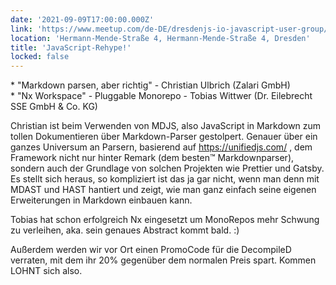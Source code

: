 ```yaml
---
date: '2021-09-09T17:00:00.000Z'
link: 'https://www.meetup.com/de-DE/dresdenjs-io-javascript-user-group/events/wwdfrqyccmbmb/'
location: 'Hermann-Mende-Straße 4, Hermann-Mende-Straße 4, Dresden'
title: 'JavaScript-Rehype!'
locked: false
---
```

\* "Markdown parsen, aber richtig" - Christian Ulbrich (Zalari GmbH)  
\* "Nx Workspace" - Pluggable Monorepo - Tobias Wittwer (Dr. Eilebrecht SSE GmbH & Co. KG)

Christian ist beim Verwenden von MDJS, also JavaScript in Markdown zum tollen Dokumentieren über Markdown-Parser gestolpert. Genauer über ein ganzes Universum an Parsern, basierend auf <https://unifiedjs.com/> , dem Framework nicht nur hinter Remark (dem besten™ Markdownparser), sondern auch der Grundlage von solchen Projekten wie Prettier und Gatsby. Es stellt sich heraus, so kompliziert ist das ja gar nicht, wenn man denn mit MDAST und HAST hantiert und zeigt, wie man ganz einfach seine eigenen Erweiterungen in Markdown einbauen kann.

Tobias hat schon erfolgreich Nx eingesetzt um MonoRepos mehr Schwung zu verleihen, aka. sein genaues Abstract kommt bald. :)

Außerdem werden wir vor Ort einen PromoCode für die DecompileD verraten, mit dem ihr 20% gegenüber dem normalen Preis spart. Kommen LOHNT sich also.
